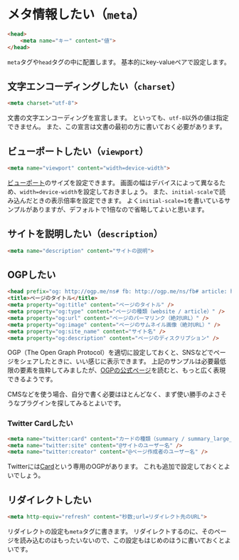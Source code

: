 # メタ情報したい（``meta``）

```html
<head>
    <meta name="キー" content="値">
</head>
```

``meta``タグや``head``タグの中に配置します。
基本的にkey-valueペアで設定します。

## 文字エンコーディングしたい（``charset``）

```html
<meta charset="utf-8">
```

文書の文字エンコーディングを宣言します。
といっても、``utf-8``以外の値は指定できません。
また、この宣言は文書の最初の方に書いておく必要があります。

## ビューポートしたい（``viewport``）

```html
<meta name="viewport" content="width=device-width">
```

[ビューポート](https://developer.mozilla.org/ja/docs/Web/HTML/Viewport_meta_tag)のサイズを設定できます。
画面の幅はデバイスによって異なるため、``width=device-width``を設定しておきましょう。
また、``initial-scale``で読み込んだときの表示倍率を設定できます。
よく``initial-scale=1``を書いているサンプルがありますが、デフォルトで1倍なので省略してよいと思います。

## サイトを説明したい（``description``）

```html
<meta name="description" content="サイトの説明">
```

## OGPしたい

```html
<head prefix="og: http://ogp.me/ns# fb: http://ogp.me/ns/fb# article: http://ogp.me/ns/article#">
<title>ページのタイトル</title>
<meta property="og:title" content="ページのタイトル" />
<meta property="og:type" content="ページの種類（website / article）" />
<meta property="og:url" content="ページのパーマリンク（絶対URL）" />
<meta property="og:image" content="ページのサムネイル画像（絶対URL）" />
<meta property="og:site_name" content="サイト名" />
<meta property="og:description" content="ページのディスクリプション" />
```

OGP（The Open Graph Protocol）を適切に設定しておくと、SNSなどでページをシェアしたときに、いい感じに表示できます。
上記のサンプルは必要最低限の要素を抜粋してみましたが、[OGPの公式ページ](https://ogp.me/)を読むと、もっと広く表現できるようです。

CMSなどを使う場合、自分で書く必要はほとんどなく、まず使い勝手のよさそうなプラグインを探してみるとよいです。

### Twitter Cardしたい

```html
<meta name="twitter:card" content="カードの種類（summary / summary_large_image / app / player）" />
<meta name="twitter:site" content="@サイトのユーザー名" />
<meta name="twitter:creator" content="@ページ作成者のユーザー名" />
```

Twitterには[Card](https://developer.twitter.com/ja/docs/tweets/optimize-with-cards/guides/getting-started)という専用のOGPがあります。
これも追加で設定しておくとよいでしょう。

## リダイレクトしたい

```html
<meta http-equiv="refresh" content="秒数;url=リダイレクト先のURL">
```

リダイレクトの設定も``meta``タグに書きます。
リダイレクトするのに、そのページを読み込むのはもったいないので、この設定もはじめのほうに書いておくとよいです。
